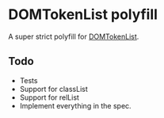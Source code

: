 # DOMTokenList polyfill

A super strict polyfill for [DOMTokenList](http://dom.spec.whatwg.org/#interface-domtokenlist).

## Todo
* Tests
* Support for classList
* Support for relList
* Implement everything in the spec.
